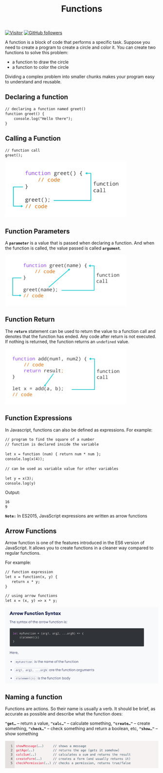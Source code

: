 <h1 align="center">
<br>
  <br>
    <br>
    Functions
  <br><br>
</h1>
 

[![Visitor](https://visitor-badge.laobi.icu/badge?page_id=clarethe)](https://github.com/clarethe) [![GitHub followers](https://img.shields.io/github/followers/clarethe.svg?style=social&label=Follow)](https://github.com/clarethe?tab=followers)
 
A function is a block of code that performs a specific task. Suppose you need to create a program to create a circle and color it. You can create two functions to solve this problem:

- a function to draw the circle
- a function to color the circle

Dividing a complex problem into smaller chunks makes your program easy to understand and reusable.

## Declaring a function 

```
// declaring a function named greet()
function greet() {
    console.log("Hello there");
}
```

## Calling a Function

```
// function call
greet();
```

<img src="./images/javascript-function-example.webp"  width="400" />

## Function Parameters
A **`parameter`** is a value that is passed when declaring a function. And when the function is called, the value passed is called **`argument`**.

<img src="./images/javascript-function-example2.webp"  width="400" />

## Function Return
The **`return`** statement can be used to return the value to a function call and denotes that the function has ended. Any code after return is not executed.
If nothing is returned, the function returns an ```undefined``` value.

<img src="./images/javascript-function-example3.webp"  width="400" />

## Function Expressions

In Javascript, functions can also be defined as expressions. For example:

```
// program to find the square of a number
// function is declared inside the variable

let x = function (num) { return num * num };
console.log(x(4));

// can be used as variable value for other variables

let y = x(3);
console.log(y)
```

Output:

```
16
9
```

**`Note:`** In ES2015, JavaScript expressions are written as arrow functions 

## Arrow Functions

Arrow function is one of the features introduced in the ES6 version of JavaScript. 
It allows you to create functions in a cleaner way compared to regular functions. 

For example: 

```
// function expression
let x = function(x, y) {
   return x * y;
}
```


```
// using arrow functions
let x = (x, y) => x * y;
```
 <img src="./images/arrow-function-declaration.png"  width="700" />

 ## Naming a function

 Functions are actions. So their name is usually a verb. It should be brief, as accurate as possible and describe what the function does:

**`"get…`** – return a value,
**`"calc…"`** – calculate something,
**`"create…"`**  – create something,
**`"check…"`** – check something and return a boolean, etc,
**`"show…"`** – show something
 
  <img src="./images/function-names.png"  width="700" />